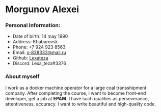 # Morgunov Alexei

### Personal Information:
* Date of birth: 14 may 1990
* Address: Khabarovsk
* Phone: +7 924 923 8563
* Email: x-838333@mail.ru
* Github: [Lexateza](https://github.com/Lexateza)
* Discord: Lexa_teza#3376

### About myself
I work as a docker machine operator for a large coal transshipment company.
After completing the course, I want to become front-end developer, get a job at **EPAM**. I have such qualities as perseverance, attentiveness, accuracy. I want to write beautiful and high-quality code.
